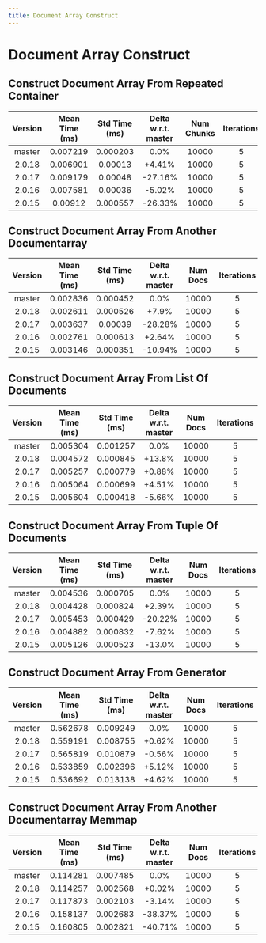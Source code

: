 ```yaml
---
title: Document Array Construct
---
```

# Document Array Construct

## Construct Document Array From Repeated Container

| Version | Mean Time (ms) | Std Time (ms) | Delta w.r.t. master | Num Chunks | Iterations |
| :---: | :---: | :---: | :---: | :---: | :---: |
| master | 0.007219 | 0.000203 | 0.0% | 10000 | 5 |
| 2.0.18 | 0.006901 | 0.00013 | +4.41% | 10000 | 5 |
| 2.0.17 | 0.009179 | 0.00048 | -27.16% | 10000 | 5 |
| 2.0.16 | 0.007581 | 0.00036 | -5.02% | 10000 | 5 |
| 2.0.15 | 0.00912 | 0.000557 | -26.33% | 10000 | 5 |
## Construct Document Array From Another Documentarray

| Version | Mean Time (ms) | Std Time (ms) | Delta w.r.t. master | Num Docs | Iterations |
| :---: | :---: | :---: | :---: | :---: | :---: |
| master | 0.002836 | 0.000452 | 0.0% | 10000 | 5 |
| 2.0.18 | 0.002611 | 0.000526 | +7.9% | 10000 | 5 |
| 2.0.17 | 0.003637 | 0.00039 | -28.28% | 10000 | 5 |
| 2.0.16 | 0.002761 | 0.000613 | +2.64% | 10000 | 5 |
| 2.0.15 | 0.003146 | 0.000351 | -10.94% | 10000 | 5 |
## Construct Document Array From List Of Documents

| Version | Mean Time (ms) | Std Time (ms) | Delta w.r.t. master | Num Docs | Iterations |
| :---: | :---: | :---: | :---: | :---: | :---: |
| master | 0.005304 | 0.001257 | 0.0% | 10000 | 5 |
| 2.0.18 | 0.004572 | 0.000845 | +13.8% | 10000 | 5 |
| 2.0.17 | 0.005257 | 0.000779 | +0.88% | 10000 | 5 |
| 2.0.16 | 0.005064 | 0.000699 | +4.51% | 10000 | 5 |
| 2.0.15 | 0.005604 | 0.000418 | -5.66% | 10000 | 5 |
## Construct Document Array From Tuple Of Documents

| Version | Mean Time (ms) | Std Time (ms) | Delta w.r.t. master | Num Docs | Iterations |
| :---: | :---: | :---: | :---: | :---: | :---: |
| master | 0.004536 | 0.000705 | 0.0% | 10000 | 5 |
| 2.0.18 | 0.004428 | 0.000824 | +2.39% | 10000 | 5 |
| 2.0.17 | 0.005453 | 0.000429 | -20.22% | 10000 | 5 |
| 2.0.16 | 0.004882 | 0.000832 | -7.62% | 10000 | 5 |
| 2.0.15 | 0.005126 | 0.000523 | -13.0% | 10000 | 5 |
## Construct Document Array From Generator

| Version | Mean Time (ms) | Std Time (ms) | Delta w.r.t. master | Num Docs | Iterations |
| :---: | :---: | :---: | :---: | :---: | :---: |
| master | 0.562678 | 0.009249 | 0.0% | 10000 | 5 |
| 2.0.18 | 0.559191 | 0.008755 | +0.62% | 10000 | 5 |
| 2.0.17 | 0.565819 | 0.010879 | -0.56% | 10000 | 5 |
| 2.0.16 | 0.533859 | 0.002396 | +5.12% | 10000 | 5 |
| 2.0.15 | 0.536692 | 0.013138 | +4.62% | 10000 | 5 |
## Construct Document Array From Another Documentarray Memmap

| Version | Mean Time (ms) | Std Time (ms) | Delta w.r.t. master | Num Docs | Iterations |
| :---: | :---: | :---: | :---: | :---: | :---: |
| master | 0.114281 | 0.007485 | 0.0% | 10000 | 5 |
| 2.0.18 | 0.114257 | 0.002568 | +0.02% | 10000 | 5 |
| 2.0.17 | 0.117873 | 0.002103 | -3.14% | 10000 | 5 |
| 2.0.16 | 0.158137 | 0.002683 | -38.37% | 10000 | 5 |
| 2.0.15 | 0.160805 | 0.002821 | -40.71% | 10000 | 5 |
